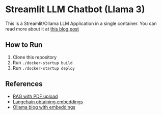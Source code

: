 # Streamlit LLM Chatbot (Llama 3)

This is a Streamlit/Ollama LLM Application in a single container. You can read more about it at [this blog post](https://medium.com/@karl.cs6220/serving-llama-3-locally-with-streamlit-dc23c4fa133f)

## How to Run

1. Clone this repository
1. Run `./docker-startup build`
1. Run `./docker-startup deploy`

## References

* [RAG with PDF upload](https://github.com/vndee/local-rag-example)
* [Langchain obtaining embeddings](https://python.langchain.com/v0.1/docs/integrations/text_embedding/ollama/)
* [Ollama blog with embeddings](https://ollama.com/blog/embedding-models)

